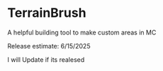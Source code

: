 # TerrainBrush
A helpful building tool to make custom areas in MC

Release estimate: 6/15/2025

I will Update if its realesed
